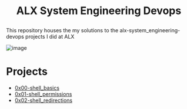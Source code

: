 # <p align='center'>ALX System Engineering Devops</p>

This repository houses the my solutions to the alx-system_engineering-devops projects I did at ALX

![image](https://github.com/Bebo-K-S/alx-system_engineering-devops/assets/107813045/3feae164-ab64-486d-b1a0-9fe51037187f)

# Projects
- [0x00-shell_basics](0x00-shell_basics)
- [0x01-shell_permissions](0x01-shell_permissions)
- [0x02-shell_redirections](0x02-shell_redirections)
